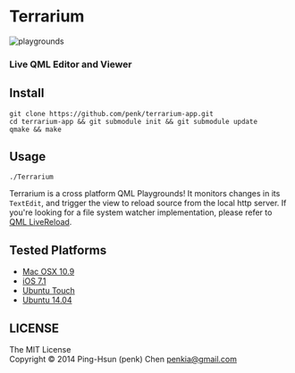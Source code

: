 Terrarium
=========

![playgrounds](http://i.imgur.com/D6VuFq7.png)

### Live QML Editor and Viewer

## Install

    git clone https://github.com/penk/terrarium-app.git
    cd terrarium-app && git submodule init && git submodule update 
    qmake && make 

## Usage

    ./Terrarium

Terrarium is a cross platform QML Playgrounds! It monitors changes in its `TextEdit`, and trigger the view to reload source from the local http server. If you're looking for a file system watcher implementation, please refer to [QML LiveReload](https://github.com/penk/qml-livereload). 

## Tested Platforms

* [Mac OSX 10.9](http://i.imgur.com/iEoTDLa.png)
* [iOS 7.1](http://i.imgur.com/NezPpL9.png)
* [Ubuntu Touch](http://i.imgur.com/NPlxNx0.png)
* [Ubuntu 14.04](http://i.imgur.com/lrMH7OY.png)

## LICENSE 

The MIT License  
Copyright © 2014 Ping-Hsun (penk) Chen <penkia@gmail.com>

